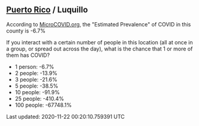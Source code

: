 
## [Puerto Rico](/united-states/puerto-rico) / Luquillo

According to [MicroCOVID.org](http://microcovid.org),
the "Estimated Prevalence" of COVID in this county is -6.7%

If you interact with a certain number of people in this location
(all at once in a group, or spread out across the day), what is the chance that
1 or more of them has COVID?

- 1 person: -6.7%
- 2 people: -13.9%
- 3 people: -21.6%
- 5 people: -38.5%
- 10 people: -91.9%
- 25 people: -410.4%
- 100 people: -67748.1%

Last updated: 2020-11-22 00:20:10.759391 UTC
